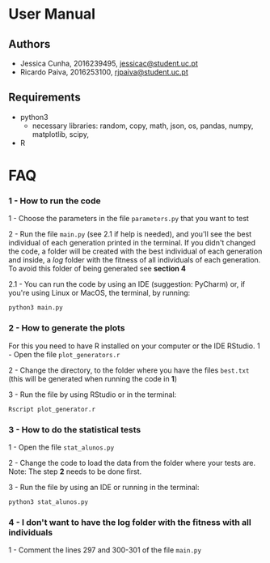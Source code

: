 # User Manual
## Authors
- Jessica Cunha, 2016239495, jessicac@student.uc.pt
- Ricardo Paiva, 2016253100, rjpaiva@student.uc.pt

## Requirements
- python3
    - necessary libraries: random, copy, math, json, os, pandas, numpy, matplotlib, scipy, 
- R

# FAQ

### 1 - How to run the code

1 - Choose the parameters in the file `parameters.py` that you want to test

2 - Run the file `main.py` (see 2.1 if help is needed), and you'll see the best individual of each generation printed in the terminal. If you didn't changed the code, a folder will be created with the best individual of each generation and inside, a *log* folder with the fitness of all individuals of each generation. To avoid this folder of being generated see **section 4**


2.1 - You can run the code by using an IDE (suggestion: PyCharm) or, if you're using Linux or MacOS, the terminal, by running:

`python3 main.py`

### 2 - How to generate the plots

For this you need to have R installed on your computer or the IDE RStudio.
1 - Open the file `plot_generators.r`

2 - Change the directory, to the folder where you have the files `best.txt` (this will be generated when running the code in **1**)

3 - Run the file by using RStudio or in the terminal:

`Rscript plot_generator.r`

### 3 - How to do the statistical tests

1 - Open the file `stat_alunos.py`

2 - Change the code to load the data from the folder where your tests are. Note: The step **2** needs to be done first.

3 - Run the file by using an IDE or running in the terminal:

`python3 stat_alunos.py`

### 4 - I don't want to have the log folder with the fitness with all individuals
1 - Comment the lines 297 and 300-301 of the file `main.py`